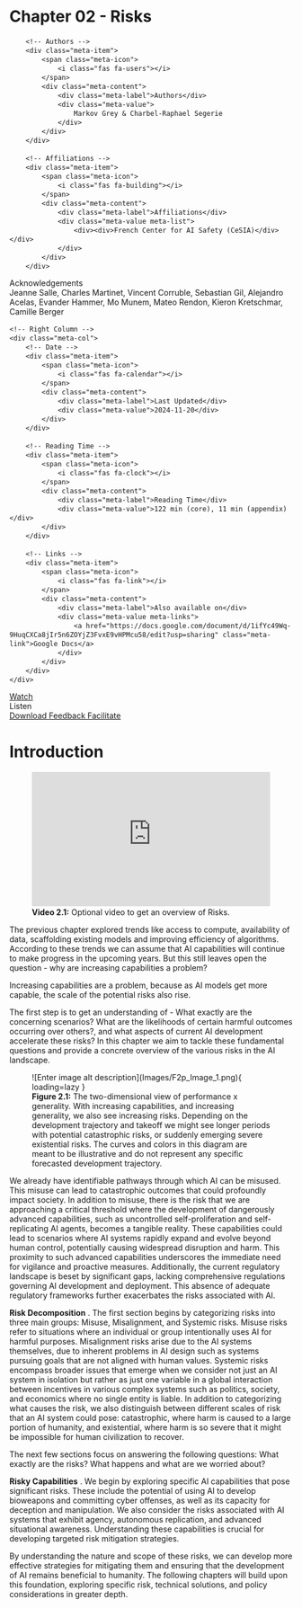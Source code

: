 # Chapter 02 - Risks

<div class="meta-grid">
    <!-- Left Column -->
    <div class="meta-col">

        <!-- Authors -->
        <div class="meta-item">
            <span class="meta-icon">
                <i class="fas fa-users"></i>
            </span>
            <div class="meta-content">
                <div class="meta-label">Authors</div>
                <div class="meta-value">
                    Markov Grey & Charbel-Raphael Segerie
                </div>
            </div>
        </div>
        
        <!-- Affiliations -->
        <div class="meta-item">
            <span class="meta-icon">
                <i class="fas fa-building"></i>
            </span>
            <div class="meta-content">
                <div class="meta-label">Affiliations</div>
                <div class="meta-value meta-list">
                    <div><div>French Center for AI Safety (CeSIA)</div></div>
                </div>
            </div>
        </div>

<!-- Acknowledgements section -->
<div class="meta-item">
    <span class="meta-icon">
        <i class="fas fa-heart"></i>
    </span>
    <div class="meta-content">
        <div class="meta-label">Acknowledgements</div>
        <div class="meta-value">
            Jeanne Salle, Charles Martinet, Vincent Corruble, Sebastian Gil, Alejandro Acelas, Evander Hammer, Mo Munem, Mateo Rendon, Kieron Kretschmar, Camille Berger
        </div>
    </div>
</div>
    </div>

    <!-- Right Column -->
    <div class="meta-col">
        <!-- Date -->
        <div class="meta-item">
            <span class="meta-icon">
                <i class="fas fa-calendar"></i>
            </span>
            <div class="meta-content">
                <div class="meta-label">Last Updated</div>
                <div class="meta-value">2024-11-20</div>
            </div>
        </div>
        
        <!-- Reading Time -->
		<div class="meta-item">
			<span class="meta-icon">
				<i class="fas fa-clock"></i>
			</span>
			<div class="meta-content">
				<div class="meta-label">Reading Time</div>
				<div class="meta-value">122 min (core), 11 min (appendix)</div>
			</div>
		</div>
        
        <!-- Links -->
        <div class="meta-item">
            <span class="meta-icon">
                <i class="fas fa-link"></i>
            </span>
            <div class="meta-content">
                <div class="meta-label">Also available on</div>
                <div class="meta-value meta-links">
                    <a href="https://docs.google.com/document/d/1ifYc49Wq-9HuqCXCa8jIr5n6ZOYjZ3FvxE9vHPMcu58/edit?usp=sharing" class="meta-link">Google Docs</a>
                </div>
            </div>
        </div>
    </div>
</div>

<div class="action-buttons">
   <a href="https://www.youtube.com/watch?v=dhr4u-w75aQ" class="action-button">
       <i class="fas fa-video"></i>
       <span>Watch</span>
   </a>
   <div class="action-button disabled" data-tippy-content="Audio coming soon">
       <i class="fas fa-headphones"></i>
       <span>Listen</span>
   </div>
   <a href="https://raw.githubusercontent.com/CentreSecuriteIA/textbook/main/latex/AI%20Safety%20Atlas%20-%20Risks.pdf" class="action-button" download>
       <i class="fas fa-file-pdf"></i>
       <span>Download</span>
   </a>
   <a href="https://forms.gle/ZsA4hEWUx1ZrtQLL9" class="action-button">
       <i class="fas fa-comment"></i>
       <span>Feedback</span>
   </a>
   <a href="https://docs.google.com/document/d/1evE1rG91DKBuKlWnqPw45QtPxKBz0GlD_ZYrurNdvN4/edit?usp=sharing" class="action-button">
       <i class="fas fa-users"></i>
       <span>Facilitate</span>
   </a>
</div>

# Introduction

<figure class="video-figure" markdown="span">
<iframe style="width: 100%; aspect-ratio: 16 / 9;" frameborder="0" allowfullscreen src="https://www.youtube.com/embed/dhr4u-w75aQ"></iframe>
  <figcaption markdown="1"><b>Video 2.1:</b> Optional video to get an overview of Risks.</figcaption>
</figure>

The previous chapter explored trends like access to compute, availability of data, scaffolding existing models and improving efficiency of algorithms. According to these trends we can assume that AI capabilities will continue to make progress in the upcoming years. But this still leaves open the question - why are increasing capabilities a problem?

Increasing capabilities are a problem, because as AI models get more capable, the scale of the potential risks also rise.

The first step is to get an understanding of - What exactly are the concerning scenarios? What are the likelihoods of certain harmful outcomes occurring over others?, and what aspects of current AI development accelerate these risks? In this chapter we aim to tackle these fundamental questions and provide a concrete overview of the various risks in the AI landscape.

<figure markdown="span">
![Enter image alt description](Images/F2p_Image_1.png){ loading=lazy }
  <figcaption markdown="1"><b>Figure 2.1:</b> The two-dimensional view of performance x generality. With increasing capabilities, and increasing generality, we also see increasing risks. Depending on the development trajectory and takeoff we might see longer periods with potential catastrophic risks, or suddenly emerging severe existential risks. The curves and colors in this diagram are meant to be illustrative and do not represent any specific forecasted development trajectory.</figcaption>
</figure>

We already have identifiable pathways through which AI can be misused. This misuse can lead to catastrophic outcomes that could profoundly impact society. In addition to misuse, there is the risk that we are approaching a critical threshold where the development of dangerously advanced capabilities, such as uncontrolled self-proliferation and self-replicating AI agents, becomes a tangible reality. These capabilities could lead to scenarios where AI systems rapidly expand and evolve beyond human control, potentially causing widespread disruption and harm. This proximity to such advanced capabilities underscores the immediate need for vigilance and proactive measures. Additionally, the current regulatory landscape is beset by significant gaps, lacking comprehensive regulations governing AI development and deployment. This absence of adequate regulatory frameworks further exacerbates the risks associated with AI.

**Risk Decomposition** . The first section begins by categorizing risks into three main groups: Misuse, Misalignment, and Systemic risks. Misuse risks refer to situations where an individual or group intentionally uses AI for harmful purposes. Misalignment risks arise due to the AI systems themselves, due to inherent problems in AI design such as systems pursuing goals that are not aligned with human values. Systemic risks encompass broader issues that emerge when we consider not just an AI system in isolation but rather as just one variable in a global interaction between incentives in various complex systems such as politics, society, and economics where no single entity is liable. In addition to categorizing what causes the risk, we also distinguish between different scales of risk that an AI system could pose: catastrophic, where harm is caused to a large portion of humanity, and existential, where harm is so severe that it might be impossible for human civilization to recover.

The next few sections focus on answering the following questions: What exactly are the risks? What happens and what are we worried about?

**Risky Capabilities** . We begin by exploring specific AI capabilities that pose significant risks. These include the potential of using AI to develop bioweapons and committing cyber offenses, as well as its capacity for deception and manipulation. We also consider the risks associated with AI systems that exhibit agency, autonomous replication, and advanced situational awareness. Understanding these capabilities is crucial for developing targeted risk mitigation strategies.

By understanding the nature and scope of these risks, we can develop more effective strategies for mitigating them and ensuring that the development of AI remains beneficial to humanity. The following chapters will build upon this foundation, exploring specific risk, technical solutions, and policy considerations in greater depth.